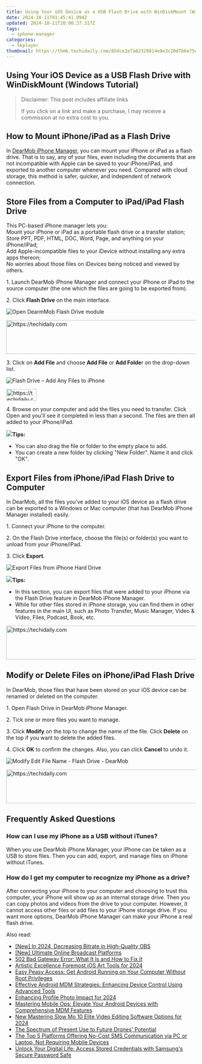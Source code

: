 ```yaml
---
title: Using Your iOS Device as a USB Flash Drive with WinDiskMount (Windows Tutorial)
date: 2024-10-11T01:45:41.994Z
updated: 2024-10-11T20:00:37.317Z
tags:
  - iphone-manager
categories:
  - 5kplayer
thumbnail: https://thmb.techidaily.com/85dce2e7a62329814e9e3c20d7b6e75c4ef84f34c3e72508a64214321a25f133.jpg
---
```


## Using Your iOS Device as a USB Flash Drive with WinDiskMount (Windows Tutorial)

>  Disclaimer: This post includes affiliate links
>
>  If you click on a link and make a purchase, I may receive a commission at no extra cost to you.
>

## How to Mount iPhone/iPad as a Flash Drive

In [DearMob iPhone Manager](https://tools.techidaily.com/5kplayer/iphone-manager/), you can mount your iPhone or iPad as a flash drive. That is to say, any of your files, even including the documents that are not incompatible with Apple can be saved to your iPhone/iPad, and exported to another computer whenever you need. Compared with cloud storage, this method is safer, quicker, and independent of network connection.

## Store Files from a Computer to iPad/iPad Flash Drive

This PC-based iPhone manager lets you:  
 Mount your iPhone or iPad as a portable flash drive or a transfer station;  
 Store PPT, PDF, HTML, DOC, Word, Page, and anything on your iPhone/iPad;  
 Add Apple-incompatible files to your iDevice without installing any extra apps thereon;  
 No worries about those files on iDevices being noticed and viewed by others.

1\. Launch DearMob iPhone Manager and connect your iPhone or iPad to the source computer (the one which the files are going to be exported from).

2\. Click **Flash Drive** on the main interface.

![Open DearmMob Flash Drive module](https://www.5kplayer.com/user-guide/images/userguide-how/flash-drive-dearmob.jpg) 

<!-- affiliate ads begin -->
<a href="https://appsumo.8odi.net/c/5597632/2144272/7443" target="_top" id="2144272">
  <img src="//a.impactradius-go.com/display-ad/7443-2144272" border="0" alt="https://techidaily.com" width="728" height="90"/>
</a>
<img height="0" width="0" src="https://appsumo.8odi.net/i/5597632/2144272/7443" style="position:absolute;visibility:hidden;" border="0" />
<!-- affiliate ads end -->

3\. Click on **Add File** and choose **Add File** or **Add Folde**r on the drop-down list.

![Flash Drive – Add Any Files to iPhone](https://www.5kplayer.com/user-guide/images/userguide-how/guide-flash-drive-add-files.jpg) 

<!-- affiliate ads begin -->
<a href="https://25home.pxf.io/c/5597632/2148634/16836" target="_top" id="2148634">
  <img src="//a.impactradius-go.com/display-ad/16836-2148634" border="0" alt="https://techidaily.com" width="80" height="31"/>
</a>
<img height="0" width="0" src="https://25home.pxf.io/i/5597632/2148634/16836" style="position:absolute;visibility:hidden;" border="0" />
<!-- affiliate ads end -->

4\. Browse on your computer and add the files you need to transfer. Click Open and you'll see it completed in less than a second. The files are then all added to your iPhone/iPad.

![](https://www.5kplayer.com/user-guide/images/userguide-how/tips-icon.png)**Tips:**

* You can also drag the file or folder to the empty place to add.
* You can create a new folder by clicking "New Folder". Name it and click "OK".

## Export Files from iPhone/iPad Flash Drive to Computer

In DearMob, all the files you've added to your iOS device as a flash drive can be exported to a Windows or Mac computer (that has DearMob iPhone Manager installed) easily.

1\. Connect your iPhone to the computer.

2\. On the Flash Drive interface, choose the file(s) or folder(s) you want to unload from your iPhone/iPad.

3\. Click **Export**.

![Export Files from iPhone Hard Drive](https://www.5kplayer.com/user-guide/images/userguide-how/flash-drive-export-files.jpg) 

![](https://www.5kplayer.com/user-guide/images/userguide-how/tips-icon.png)**Tips:**

* In this section, you can export files that were added to your iPhone via the Flash Drive feature in DearMob iPhone Manager.
* While for other files stored in iPhone storage, you can find them in other features in the main UI, such as Photo Transfer, Music Manager, Video & Video, Files, Podcast, Book, etc.

<!-- affiliate ads begin -->
<a href="https://appsumo.8odi.net/c/5597632/2137380/7443" target="_top" id="2137380">
  <img src="//a.impactradius-go.com/display-ad/7443-2137380" border="0" alt="https://techidaily.com" width="728" height="90"/>
</a>
<img height="0" width="0" src="https://appsumo.8odi.net/i/5597632/2137380/7443" style="position:absolute;visibility:hidden;" border="0" />
<!-- affiliate ads end -->

## Modify or Delete Files on iPhone/iPad Flash Drive

In DearMob, those files that have been stored on your iOS device can be renamed or deleted on the computer.

1\. Open Flash Drive in DearMob iPhone Manager.

2\. Tick one or more files you want to manage.

3\. Click **Modify** on the top to change the name of the file. Click **Delete** on the top if you want to delete the added files.

4\. Click **OK** to confirm the changes. Also, you can click **Cancel** to undo it.

![Modify Edit File Name - Flash Drive - DearMob](https://www.5kplayer.com/user-guide/images/userguide-how/flash-drive-modify-file-name.jpg) 

<!-- affiliate ads begin -->
<a href="https://appsumo.8odi.net/c/5597632/2118326/7443" target="_top" id="2118326">
  <img src="//a.impactradius-go.com/display-ad/7443-2118326" border="0" alt="https://techidaily.com" width="728" height="90"/>
</a>
<img height="0" width="0" src="https://appsumo.8odi.net/i/5597632/2118326/7443" style="position:absolute;visibility:hidden;" border="0" />
<!-- affiliate ads end -->

## Frequently Asked Questions

### How can I use my iPhone as a USB without iTunes?

When you use DearMob iPhone Manager, your iPhone can be taken as a USB to store files. Then you can add, export, and manage files on iPhone without iTunes.

### How do I get my computer to recognize my iPhone as a drive?

After connecting your iPhone to your computer and choosing to trust this computer, your iPhone will show up as an internal storage drive. Then you can copy photos and videos from the drive to your computer. However, it cannot access other files or add files to your iPhone storage drive. If you want more options, DearMob iPhone Manager can make your iPhone a real flash drive.

<ins class="adsbygoogle"
     style="display:block"
     data-ad-format="autorelaxed"
     data-ad-client="ca-pub-7571918770474297"
     data-ad-slot="1223367746"></ins>

<ins class="adsbygoogle"
     style="display:block"
     data-ad-client="ca-pub-7571918770474297"
     data-ad-slot="8358498916"
     data-ad-format="auto"
     data-full-width-responsive="true"></ins>

<span class="atpl-alsoreadstyle">Also read:</span>
<div><ul>
<li><a href="https://screen-recording.techidaily.com/new-in-2024-decreasing-bitrate-in-high-quality-obs/"><u>[New] In 2024, Decreasing Bitrate in High-Quality OBS</u></a></li>
<li><a href="https://article-files.techidaily.com/new-ultimate-online-broadcast-platforms/"><u>[New] Ultimate Online Broadcast Platforms</u></a></li>
<li><a href="https://techtrends.techidaily.com/502-bad-gateway-error-what-it-is-and-how-to-fix-it/"><u>502 Bad Gateway Error: What It Is and How to Fix It</u></a></li>
<li><a href="https://fox-glue.techidaily.com/artistic-excellence-foremost-ios-art-tools-for-2024/"><u>Artistic Excellence Foremost iOS Art Tools for 2024</u></a></li>
<li><a href="https://os-tips.techidaily.com/easy-peasy-access-get-android-running-on-your-computer-without-root-privileges/"><u>Easy Peasy Access: Get Android Running on Your Computer Without Root Privileges</u></a></li>
<li><a href="https://os-tips.techidaily.com/effective-android-mdm-strategies-enhancing-device-control-using-advanced-tools/"><u>Effective Android MDM Strategies: Enhancing Device Control Using Advanced Tools</u></a></li>
<li><a href="https://fox-direct.techidaily.com/enhancing-profile-photo-impact-for-2024/"><u>Enhancing Profile Photo Impact for 2024</u></a></li>
<li><a href="https://os-tips.techidaily.com/mastering-mobile-ops-elevate-your-android-devices-with-comprehensive-mdm-features/"><u>Mastering Mobile Ops: Elevate Your Android Devices with Comprehensive MDM Features</u></a></li>
<li><a href="https://smart-video-creator.techidaily.com/new-mastering-slow-mo-10-elite-video-editing-software-options-for-2024/"><u>New Mastering Slow Mo 10 Elite Video Editing Software Options for 2024</u></a></li>
<li><a href="https://fox-cloud.techidaily.com/the-spectrum-of-present-use-to-future-drones-potential/"><u>The Spectrum of Present Use to Future Drones' Potential</u></a></li>
<li><a href="https://os-tips.techidaily.com/the-top-5-platforms-offering-no-cost-sms-communication-via-pc-or-laptop-not-requiring-mobile-devices/"><u>The Top 5 Platforms Offering No-Cost SMS Communication via PC or Laptop, Not Requiring Mobile Devices</u></a></li>
<li><a href="https://os-tips.techidaily.com/unlock-your-digital-life-access-stored-credentials-with-samsungs-secure-password-safe/"><u>Unlock Your Digital Life: Access Stored Credentials with Samsung's Secure Password Safe</u></a></li>
</ul></div>

